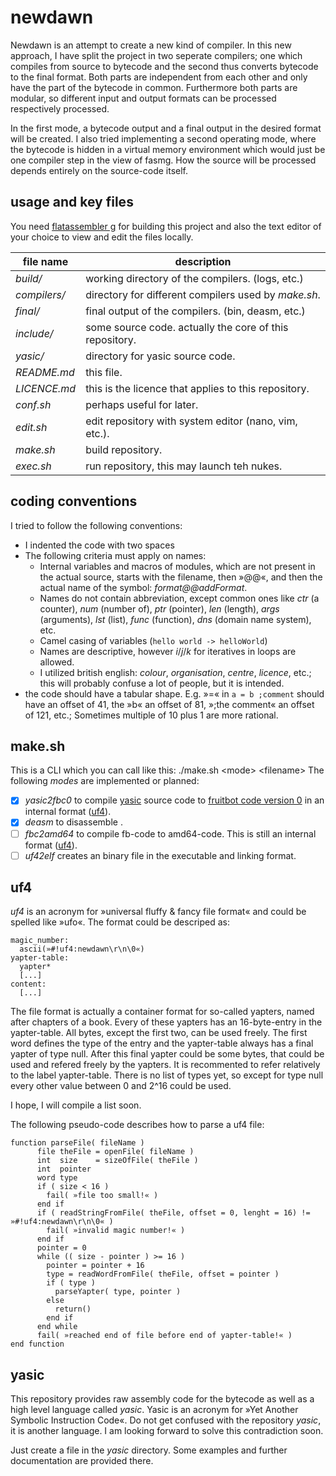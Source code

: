 newdawn
=======
Newdawn is an attempt to create a new kind of compiler.
In this new approach, I have split the project in two seperate compilers; one which compiles from source to bytecode and the second thus converts bytecode to the final format.
Both parts are independent from each other and only have the part of the bytecode in common.
Furthermore both parts are modular, so different input and output formats can be processed respectively processed.


In the first mode, a bytecode output and a final output in the desired format will be created. I also tried implementing a second operating mode, where the bytecode is hidden in a virtual memory environment which would just be one compiler step in the view of fasmg.
How the source will be processed depends entirely on the source-code itself.

usage and key files
-------------------
You need [flatassembler g](http://flatassembler.net/download.php "click here to download flatassembler G") for building this project and also the text editor of your choice to view and edit the files locally.

| file name       | description                                                       |
| ---             | ---                                                               |
| *build/*        | working directory of the compilers. (logs, etc.)                  |
| *compilers/*    | directory for different compilers used by *make.sh*.              |
| *final/*        | final output of the compilers. (bin, deasm, etc.)                 |
| *include/*      | some source code. actually the core of this repository.           |
| *yasic/*        | directory for yasic source code.                                  |
| *README.md*     | this file.                                                        |
| *LICENCE.md*    | this is the licence that applies to this repository.              |
| *conf.sh*       | perhaps useful for later.                                    |
| *edit.sh*       | edit repository with system editor (nano, vim, etc.).             |
| *make.sh*       | build repository.                                                 |
| *exec.sh*       | run repository, this may launch teh nukes.                        |

coding conventions
------------------
I tried to follow the following conventions:
* I indented the code with two spaces
* The following criteria must apply on names:
    * Internal variables and macros of modules, which are not present in the actual source, starts with the filename, then »@@«, and then the actual name of the symbol: *format@@addFormat*.
    * Names do not contain abbreviation, except common ones like
      *ctr* (a counter), *num* (number of), *ptr* (pointer), *len* (length), *args* (arguments), *lst* (list), *func* (function), *dns* (domain name system), etc.
    * Camel casing of variables (`hello world -> helloWorld`)
    * Names are descriptive, however *i*/*j*/*k* for iteratives in loops are allowed.
    * I utilized british english: *colour*, *organisation*, *centre*, *licence*, etc.; this will probably confuse a lot of people, but it is intended.
* the code should have a tabular shape. E.g. »=« in `a = b ;comment` should have an offset of 41, the »b« an offset of 81, »;the comment« an offset of 121, etc.;
  Sometimes multiple of 10 plus 1 are more rational.
  
make.sh
-------
This is a CLI which you can call like this:
    ./make.sh \<mode> \<filename>
The following *modes* are implemented or planned:
- [x] *yasic2fbc0* to compile [yasic](#yasic) source code to [fruitbot code version 0](fbc0) in an internal format ([uf4](#uf4)).
- [x] *deasm* to disassemble <filename>.
- [ ] *fbc2amd64* to compile fb-code to amd64-code. This is still an internal format ([uf4](#uf4)).
- [ ] *uf42elf* creates an binary file in the executable and linking format.

uf4
---
*uf4* is an acronym for »universal fluffy & fancy file format« and could be spelled like »ufo«.
The format could be descriped as:

    magic_number:
      ascii(»#!uf4:newdawn\r\n\0«)
    yapter-table:
      yapter*
      [...]
    content:
      [...]

The file format is actually a container format for so-called yapters, named after chapters of a book.
Every of these yapters has an 16-byte-entry in the yapter-table.
All bytes, except the first two, can be used freely.
The first word defines the type of the entry and the yapter-table always has a final yapter of type null.
After this final yapter could be some bytes, that could be used and refered freely by the yapters.
It is recommented to refer relatively to the label yapter-table.
There is no list of types yet, so except for type null every other value between 0 and 2^16 could be used.

I hope, I will compile a list soon.

The following pseudo-code describes how to parse a uf4 file:
```
function parseFile( fileName )
      file theFile = openFile( fileName )
      int  size    = sizeOfFile( theFile )
      int  pointer
      word type
      if ( size < 16 )
        fail( »file too small!« )
      end if
      if ( readStringFromFile( theFile, offset = 0, lenght = 16) != »#!uf4:newdawn\r\n\0« )
        fail( »invalid magic number!« )
      end if
      pointer = 0
      while (( size - pointer ) >= 16 )
        pointer = pointer + 16
        type = readWordFromFile( theFile, offset = pointer )
        if ( type )
          parseYapter( type, pointer )
        else
          return()
        end if
      end while
      fail( »reached end of file before end of yapter-table!« )
end function
```
yasic
-----
This repository provides raw assembly code for the bytecode as well as a high level language called *yasic*.
Yasic is an acronym for »Yet Another Symbolic Instruction Code«.
Do not get confused with the repository *yasic*, it is another language.
I am looking forward to solve this contradiction soon.

Just create a file in the *yasic* directory.
Some examples and further documentation are provided there.